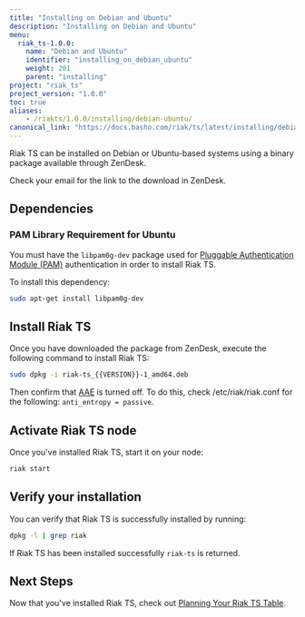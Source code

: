 ```yaml
---
title: "Installing on Debian and Ubuntu"
description: "Installing on Debian and Ubuntu"
menu:
  riak_ts-1.0.0:
    name: "Debian and Ubuntu"
    identifier: "installing_on_debian_ubuntu"
    weight: 201
    parent: "installing"
project: "riak_ts"
project_version: "1.0.0"
toc: true
aliases:
    - /riakts/1.0.0/installing/debian-ubuntu/
canonical_link: "https://docs.basho.com/riak/ts/latest/installing/debian-ubuntu"
---
```



[concept aae]: /riak/kv/2.1.3/learn/concepts/active-anti-entropy
[planning]: ../../using/planning
[security basics]: /riak/kv/2.1.3/using/security/basics


Riak TS can be installed on Debian or Ubuntu-based systems using a binary
package available through ZenDesk.

Check your email for the link to the download in ZenDesk.


## Dependencies

### PAM Library Requirement for Ubuntu

You must have the `libpam0g-dev` package used for [Pluggable Authentication Module (PAM)][security basics] authentication in order to install Riak TS.

To install this dependency:

```bash
sudo apt-get install libpam0g-dev
```


## Install Riak TS

Once you have downloaded the package from ZenDesk, execute the following command to install Riak TS:

```bash
sudo dpkg -i riak-ts_{{VERSION}}-1_amd64.deb
```

Then confirm that [AAE][concept aae] is turned off. To do this, check /etc/riak/riak.conf for the following: `anti_entropy = passive`.

## Activate Riak TS node

Once you've installed Riak TS, start it on your node:

```bash
riak start
```


## Verify your installation

You can verify that Riak TS is successfully installed by running: 

```bash
dpkg -l | grep riak
```

If Riak TS has been installed successfully `riak-ts` is returned.


## Next Steps

Now that you've installed Riak TS, check out [Planning Your Riak TS Table][planning].